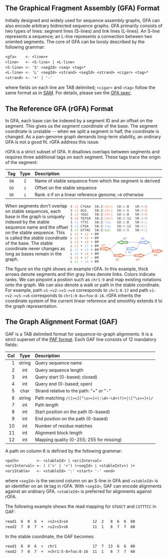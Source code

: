 ## The Graphical Fragment Assembly (GFA) Format

Initially designed and widely used for sequence assembly graphs, GFA can also
encode arbitrary bidirected sequence graphs. GFA primarily consists of two
types of lines: segment lines (S-lines) and link lines (L-lines). An S-line
represents a sequence; an L-line represents a connection between two oriented
segments. The core of GFA can be loosly described by the following grammar:

```txt
<gfa>    <- <line>+
<line>   <- <S-line> | <L-line>
<S-line> <- 'S' <segId> <seq> <tag>*
<L-line> <- 'L' <segId> <strand> <segId> <strand> <cigar> <tag>*
<strand> <- '+' | '-'
```

where fields on each line are TAB delimited; `<cigar>` and `<tag>` follow the
same format as in [SAM][sam]. For details, please see the [GFA spec][gfa1].

## The Reference GFA (rGFA) Format

In GFA, each base can be indexed by a segment ID and an offset on the segment.
This gives us the *segment coordinate* of the base. The segment coordinate is
unstable -- when we split a segment in half, the coordinate is changed. As a
pan-genome graph demands long-term stability, an ordinary GFA is not a good
fit. rGFA address this issue.

rGFA is a strict subset of GFA. It disallows overlaps between segments and
requires three additional tags on each segment. These tags trace the origin of
the segment:

|Tag |Type|Description|
|:--:|:--:|:----------|
|`SN`|`Z` |Name of stable sequence from which the segment is derived|
|`SO`|`i` |Offset on the stable sequence|
|`SR`|`i` |Rank. `0` if on a linear reference genome; `>0` otherwise|

<img align="right" width="300" src="example1.png"/>

When segments don't overlap on stable sequences, each base in the graph is
uniquely indexed by the stable sequence name and the offset on the stable
sequence. This is called the *stable coordinate* of the base. The stable
coordinate never changes as long as bases remain in the graph.

The figure on the right shows an example rGFA. In this example, thick arrows
denote segments and thin gray lines denote links. Colors indicate ranks.
We can pinpoint a postion such as `chr1:9` and map existing notations onto the
graph. We can also denote a walk or path in the stable coordinate. For example,
path `v1->v2->v3->v4` corresponds to `chr1:0-17` and path `v1->v2->v5->v6`
corresponds to `chr1:0-8=>foo:8-16`. rGFA inherits the coordinate system of the
current linear reference and smoothly extends it to the graph representation.

## The Graph Alignment Format (GAF)

GAF is a TAB delimited format for sequence-to-graph alignments. It is a strict
superset of the [PAF format][paf]. Each GAF line consists of 12 mandatory
fields:

|Col|Type  |Description|
|--:|:----:|:----------|
|1  |string|Query sequence name|
|2  |int   |Query sequence length|
|3  |int   |Query start (0-based; closed)|
|4  |int   |Query end (0-based; open)|
|5  |char  |Strand relative to the path: "+" or "-"|
|6  |string|Path matching `/([><][^\s><]+(:\d+-\d+)?)+\|([^\s><]+)/`|
|7  |int   |Path length|
|8  |int   |Start position on the path (0-based)|
|9  |int   |End position on the path (0-based)|
|10 |int   |Number of residue matches|
|11 |int   |Alignment block length|
|12 |int   |Mapping quality (0-255; 255 for missing)|

A path on column 6 is defined by the following grammar:
```txt
<path>        <- <stableId> | <oriInterval>
<oriInterval> <- ( ('>' | '<') (<segId> | <stableIntv>) )+
<oriStable>   <- <stableId> ':' <start> '-' <end>
```
where `<segId>` is the second column on an S-line in GFA and `<stableId>` is an
identifier on an `SN` tag in rGFA. With `<segId>`, GAF can encode alignments
against an ordinary GFA. `<stableId>` is preferred for alignments against rGFA.

The following example shows the read mapping for `GTGGCT` and `CGTTTCC` in GAF:
```txt
read1  6  0  6  +  >s2>s3>s4           12  2   8  6  6  60
read2  7  0  7  +  >s2>s5>s6           11  1   8  7  7  60
```
In the stable coordinate, the GAF becomes:
```txt
read1  6  0  6  +  chr1                17  7  13  6  6  60
read2  7  0  7  +  >chr1:5-8>foo:8-16  11  1   8  7  7  60
```

[sam]: https://en.wikipedia.org/wiki/SAM_(file_format)
[gfa1]: https://github.com/GFA-spec/GFA-spec/blob/master/GFA1.md
[paf]: https://github.com/lh3/miniasm/blob/master/PAF.md
